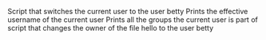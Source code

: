 Script that switches the current user to the user betty
Prints the effective username of the current user
Prints all the groups the current user is part of
script that changes the owner of the file hello to the user betty
